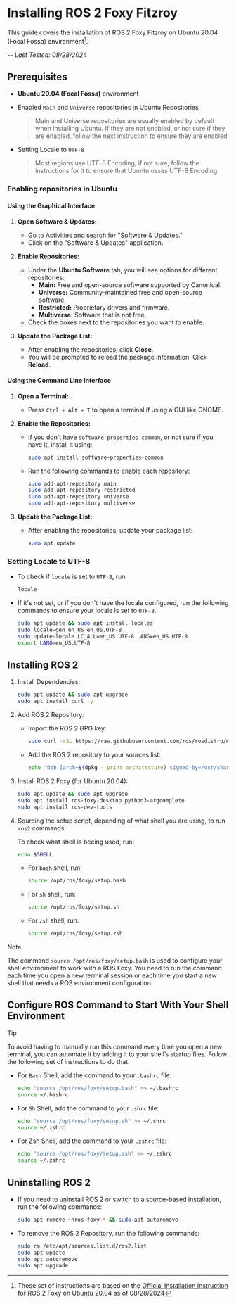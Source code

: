 # Installing ROS 2 Foxy Fitzroy

This guide covers the installation of ROS 2 Foxy Fitzroy on Ubuntu 20.04 (Focal Fossa) environment[^1].

-- *Last Tested: 08/28/2024*

## Prerequisites

- **Ubuntu 20.04 (Focal Fossa)** environment
- Enabled `Main` and `Universe` repositories in Ubuntu Repositories
  > Main and Universe repositories are usually enabled by default when installing Ubuntu. If they are not enabled, or not sure if they are enabled, follow the next instruction to ensure they are enabled

- Setting Locale to `UTF-8`
  > Most regions use UTF-8 Encoding, if not sure, follow the instructions for it to ensure that Ubuntu usses UTF-8 Encoding

### Enabling repositories in Ubuntu

#### Using the Graphical Interface

1. **Open Software & Updates:**
   - Go to Activities and search for "Software & Updates."
   - Click on the "Software & Updates" application.

2. **Enable Repositories:**
   - Under the **Ubuntu Software** tab, you will see options for different repositories:
     - **Main:** Free and open-source software supported by Canonical.
     - **Universe:** Community-maintained free and open-source software.
     - **Restricted:** Proprietary drivers and firmware.
     - **Multiverse:** Software that is not free.
   - Check the boxes next to the repositories you want to enable.

3. **Update the Package List:**
   - After enabling the repositories, click **Close**.
   - You will be prompted to reload the package information. Click **Reload**.

#### Using the Command Line Interface

1. **Open a Terminal:**
   - Press `Ctrl + Alt + T` to open a terminal if using a GUI like GNOME.

2. **Enable the Repositories:**
   - If you don't have `software-properties-common`, or not sure if you have it, install it using:

     ```bash
     sudo apt install software-properties-common
     ```

   - Run the following commands to enable each repository:

     ```bash
     sudo add-apt-repository main
     sudo add-apt-repository restricted
     sudo add-apt-repository universe
     sudo add-apt-repository multiverse
     ```

3. **Update the Package List:**
   - After enabling the repositories, update your package list:

     ```bash
     sudo apt update
     ```

### Setting Locale to UTF-8

- To check if `locale` is set to `UTF-8`, run

   ```bash
   locale
   ```

- If it's not set, or if you don't have the locale configured, run the following commands to ensure your locale is set to `UTF-8`.

   ```bash
   sudo apt update && sudo apt install locales
   sudo locale-gen en_US en_US.UTF-8
   sudo update-locale LC_ALL=en_US.UTF-8 LANG=en_US.UTF-8
   export LANG=en_US.UTF-8
   ```

## Installing ROS 2

1. Install Dependencies:

   ```bash
   sudo apt update && sudo apt upgrade
   sudo apt install curl -y
   ```

2. Add ROS 2 Repository:
   - Import the ROS 2 GPG key:

     ```bash
     sudo curl -sSL https://raw.githubusercontent.com/ros/rosdistro/master/ros.key -o /usr/share/keyrings/ros-archive-keyring.gpg
     ```

   - Add the ROS 2 repository to your sources list:
  
     ```bash
     echo "deb [arch=$(dpkg --print-architecture) signed-by=/usr/share/keyrings/ros-archive-keyring.gpg] http://packages.ros.org/ros2/ubuntu $(. /etc/os-release && echo $UBUNTU_CODENAME) main" | sudo tee /etc/apt/sources.list.d/ros2.list > /dev/null
     ```

3. Install ROS 2 Foxy (for Ubuntu 20.04):

    ```bash
    sudo apt update && sudo apt upgrade
    sudo apt install ros-foxy-desktop python3-argcomplete
    sudo apt install ros-dev-tools
    ```

4. Sourcing the setup script, depending of what shell you are using, to run `ros2` commands.

    To check what shell is beeing used, run:

    ```bash
    echo $SHELL
    ```

    - For `bash` shell, run:

      ```bash
      source /opt/ros/foxy/setup.bash
      ```

    - For `sh` shell, run:

      ```bash
      source /opt/ros/foxy/setup.sh
      ```

    - For `zsh` shell, run:

      ```bash
      source /opt/ros/foxy/setup.zsh
      ```

> [!NOTE]
> The command `source /opt/ros/foxy/setup.bash` is used to configure your shell environment to work with a ROS Foxy. You need to run the command each time you open a new terminal session or each time you start a new shell that needs a ROS environment configuration.

## Configure ROS Command to Start With Your Shell Environment

> [!TIP]
> To avoid having to manually run this command every time you open a new terminal, you can automate it by adding it to your shell’s startup files. Follow the following set of instructions to do that.

- For `Bash` Shell, add the command to your `.bashrc` file:

  ```bash
  echo "source /opt/ros/foxy/setup.bash" >> ~/.bashrc
  source ~/.bashrc
  ```

- For `Sh` Shell, add the command to your `.shrc` file:

   ```sh
   echo "source /opt/ros/foxy/setup.sh" >> ~/.shrc
   source ~/.zshrc
   ```

- For Zsh Shell, add the command to your `.zshrc` file:

   ```zsh
   echo "source /opt/ros/foxy/setup.zsh" >> ~/.zshrc
   source ~/.zshrc
   ```

## Uninstalling ROS 2

- If you need to uninstall ROS 2 or switch to a source-based installation, run the following commands:

  ```bash
  sudo apt remove ~nros-foxy-* && sudo apt autoremove
  ```

- To remove the ROS 2 Repository, run the following commands:

  ```bash
  sudo rm /etc/apt/sources.list.d/ros2.list
  sudo apt update
  sudo apt autoremove
  sudo apt upgrade
  ```

[^1]: Those set of instructions are based on the [Official Installation Instruction](https://docs.ros.org/en/foxy/Installation/Ubuntu-Install-Debians.html) for ROS 2 Foxy on Ubuntu 20.04 as of 08/28/2024
